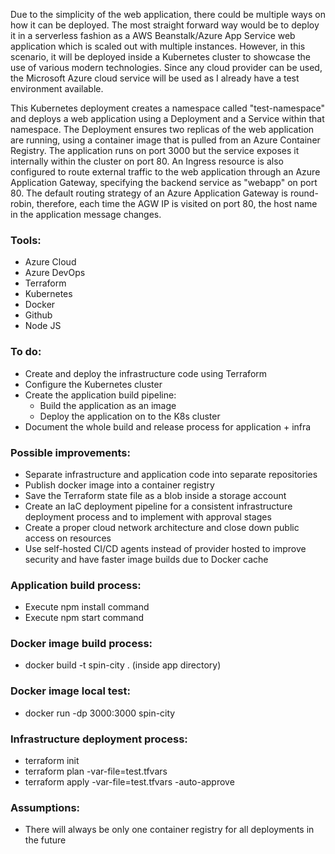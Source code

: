 Due to the simplicity of the web application, there could be multiple ways on how it can be deployed. The most straight forward way would be to deploy it in a serverless fashion as a AWS Beanstalk/Azure App Service web application which is scaled out with multiple instances. However, in this scenario, it will be deployed inside a Kubernetes cluster to showcase the use of various modern technologies. Since any cloud provider can be used, the Microsoft Azure cloud service will be used as I already have a test environment available.

This Kubernetes deployment creates a namespace called "test-namespace" and deploys a web application using a Deployment and a Service within that namespace. The Deployment ensures two replicas of the web application are running, using a container image that is pulled from an Azure Container Registry. The application runs on port 3000 but the service exposes it internally within the cluster on port 80. An Ingress resource is also configured to route external traffic to the web application through an Azure Application Gateway, specifying the backend service as "webapp" on port 80. The default routing strategy of an Azure Application Gateway is round-robin, therefore, each time the AGW IP is visited on port 80, the host name in the application message changes.

### Tools:
* Azure Cloud
* Azure DevOps
* Terraform
* Kubernetes
* Docker
* Github
* Node JS

### To do:
* Create and deploy the infrastructure code using Terraform
* Configure the Kubernetes cluster
* Create the application build pipeline:
    * Build the application as an image
    * Deploy the application on to the K8s cluster
* Document the whole build and release process for application + infra

### Possible improvements:
* Separate infrastructure and application code into separate repositories
* Publish docker image into a container registry
* Save the Terraform state file as a blob inside a storage account
* Create an IaC deployment pipeline for a consistent infrastructure deployment process and to implement with approval stages
* Create a proper cloud network architecture and close down public access on resources
* Use self-hosted CI/CD agents instead of provider hosted to improve security and have faster image builds due to Docker cache

### Application build process:
* Execute npm install command
* Execute npm start command

### Docker image build process:
* docker build -t spin-city . (inside app directory)

### Docker image local test:
* docker run -dp 3000:3000 spin-city

### Infrastructure deployment process:
* terraform init
* terraform plan -var-file=test.tfvars
* terraform apply -var-file=test.tfvars -auto-approve

### Assumptions:
* There will always be only one container registry for all deployments in the future